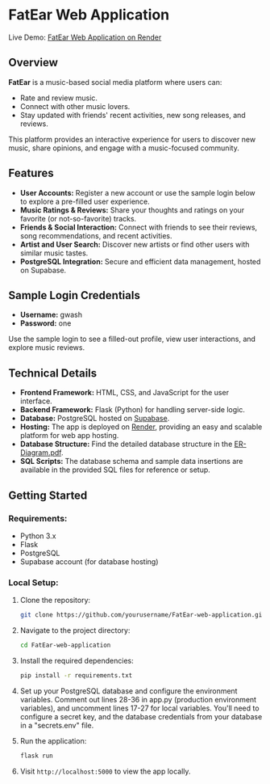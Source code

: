 # FatEar Web Application

Live Demo: [FatEar Web Application on Render](https://fatear-web-application.onrender.com)

## Overview

**FatEar** is a music-based social media platform where users can:
- Rate and review music.
- Connect with other music lovers.
- Stay updated with friends' recent activities, new song releases, and reviews.

This platform provides an interactive experience for users to discover new music, share opinions, and engage with a music-focused community.

## Features

- **User Accounts:** Register a new account or use the sample login below to explore a pre-filled user experience.
- **Music Ratings & Reviews:** Share your thoughts and ratings on your favorite (or not-so-favorite) tracks.
- **Friends & Social Interaction:** Connect with friends to see their reviews, song recommendations, and recent activities.
- **Artist and User Search:** Discover new artists or find other users with similar music tastes.
- **PostgreSQL Integration:** Secure and efficient data management, hosted on Supabase.

## Sample Login Credentials

- **Username:** gwash
- **Password:** one

Use the sample login to see a filled-out profile, view user interactions, and explore music reviews.

## Technical Details

- **Frontend Framework:** HTML, CSS, and JavaScript for the user interface.
- **Backend Framework:** Flask (Python) for handling server-side logic.
- **Database:** PostgreSQL hosted on [Supabase](https://supabase.com/).
- **Hosting:** The app is deployed on [Render](https://render.com/), providing an easy and scalable platform for web app hosting.
- **Database Structure:** Find the detailed database structure in the [ER-Diagram.pdf](ER-Diagram.PDF).
- **SQL Scripts:** The database schema and sample data insertions are available in the provided SQL files for reference or setup.

## Getting Started

### Requirements:
- Python 3.x
- Flask
- PostgreSQL
- Supabase account (for database hosting)
  
### Local Setup:

1. Clone the repository:
    ```bash
    git clone https://github.com/yourusername/FatEar-web-application.git
    ```
   
2. Navigate to the project directory:
    ```bash
    cd FatEar-web-application
    ```
   
3. Install the required dependencies:
    ```bash
    pip install -r requirements.txt
    ```

4. Set up your PostgreSQL database and configure the environment variables. Comment out lines 28-36 in app.py (production environment variables), and uncomment lines 17-27 for local variables. You'll need to configure a secret key, and the database credentials from your database in a "secrets.env" file. 

5. Run the application:
    ```bash
    flask run
    ```

6. Visit `http://localhost:5000` to view the app locally.
